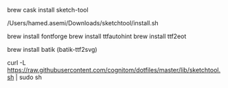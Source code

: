 brew cask install sketch-tool

/Users/hamed.asemi/Downloads/sketchtool/install.sh 

brew install fontforge 
brew install ttfautohint
brew install ttf2eot 


brew install batik (batik-ttf2svg)

curl -L https://raw.githubusercontent.com/cognitom/dotfiles/master/lib/sketchtool.sh | sudo sh